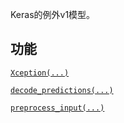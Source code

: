 Keras的例外v1模型。

## 功能
[ `Xception(...)` ](https://tensorflow.google.cn/api_docs/python/tf/keras/applications/Xception)

[ `decode_predictions(...)` ](https://tensorflow.google.cn/api_docs/python/tf/keras/applications/xception/decode_predictions)

[ `preprocess_input(...)` ](https://tensorflow.google.cn/api_docs/python/tf/keras/applications/xception/preprocess_input)

